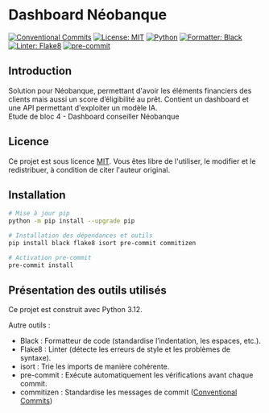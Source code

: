 # Dashboard Néobanque

[![Conventional Commits](https://img.shields.io/badge/Conventional%20Commits-1.0.0-%23FE5196?logo=conventionalcommits&logoColor=white)](https://conventionalcommits.org)
[![License: MIT](https://img.shields.io/badge/License-MIT-yellow.svg)](https://opensource.org/licenses/MIT)
[![Python](https://img.shields.io/badge/Python-3.12-3776AB?logo=python&logoColor=white)](https://www.python.org/)
[![Formatter: Black](https://img.shields.io/badge/Formatter-Black-000000.svg)](https://github.com/psf/black)
[![Linter: Flake8](https://img.shields.io/badge/Linter-Flake8-222222?logo=flake8)](https://flake8.pycqa.org/)
[![pre-commit](https://img.shields.io/badge/pre--commit-enabled-brightgreen?logo=pre-commit&logoColor=white)](https://github.com/pre-commit/pre-commit)

## Introduction
Solution pour Néobanque, permettant d'avoir les éléments financiers des clients mais aussi un score d’éligibilité au prêt. Contient un dashboard et une API permettant d'exploiter un modèle IA.  
Etude de bloc 4 - Dashboard conseiller Néobanque

## Licence
Ce projet est sous licence [MIT](LICENSE). Vous êtes libre de l'utiliser, le modifier et le redistribuer, à condition de citer l'auteur original.

## Installation

```bash
# Mise à jour pip
python -m pip install --upgrade pip

# Installation des dépendances et outils
pip install black flake8 isort pre-commit commitizen

# Activation pre-commit
pre-commit install
```

## Présentation des outils utilisés
Ce projet est construit avec Python 3.12.

Autre outils :
- Black : Formatteur de code (standardise l’indentation, les espaces, etc.).
- Flake8 : Linter (détecte les erreurs de style et les problèmes de syntaxe).
- isort : Trie les imports de manière cohérente.
- pre-commit : Exécute automatiquement les vérifications avant chaque commit.
- commitizen : Standardise les messages de commit ([Conventional Commits](https://www.conventionalcommits.org/fr/v1.0.0/))

